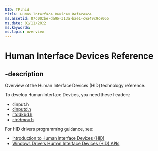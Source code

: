 ```yaml
---
UID: TP:hid
title: Human Interface Devices Reference
ms.assetid: 87c002be-da96-313a-bae1-c6a49c9ce065
ms.date: 01/11/2022
ms.keywords: 
ms.topic: overview
---
```


# Human Interface Devices Reference

## -description

Overview of the Human Interface Devices (HID) technology reference.
 
To develop Human Interface Devices, you need these headers:

 - [dinput.h](../dinput/index.md)
 - [dinputd.h](../dinputd/index.md)
 - [ntddkbd.h](../ntddkbd/index.md)
 - [ntddmou.h](../ntddmou/index.md)

For HID drivers programming guidance, see:


- [Introduction to Human Interface Devices (HID)](/windows-hardware/drivers/hid/)
- [Windows Drivers Human Interface Devices (HID) APIs](/windows-hardware/drivers/ddi/_hid/)

